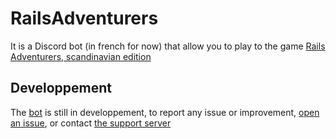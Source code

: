 # RailsAdventurers

It is a Discord bot (in french for now) that allow you to play to the game [Rails Adventurers, scandinavian edition](https://www.daysofwonder.com/tickettoride/fr/nordic/)

## Developpement

The [bot](https://bit.ly/3OvaplC) is still in developpement, to report any issue or improvement, [open an issue](https://github.com/Greensky-gs/railsAdventurers/issues/new), or contact [the support server](https://discord.gg/Qt9Ns3uvYe)
